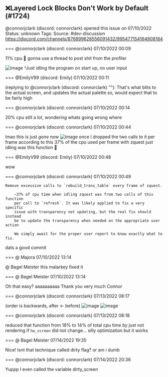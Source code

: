 ## ❌Layered Lock Blocks Don't Work by Default (#1724)
@connorjclark (discord: connorclark) opened this issue on 07/10/2022
Status: unknown
Tags: 
Source: #dev-discussion https://discord.com/channels/876899628556091432/995477154164908184


=== @connorjclark (discord: connorclark) 07/10/2022 00:09

11% cpu 👀
gonna use a thread to post shit from the profiler

![image](https://cdn.discordapp.com/attachments/995477154164908184/995481905187262474/unknown.png?ex=65ecfa45&is=65da8545&hm=9b2f37f7b0321240d1c25b2e19a4f89131d03ca7c038364db6468160e50f6d9d&)
^Just idling the program on start up, no user input

=== @EmilyV99 (discord: Emily) 07/10/2022 00:11

(replying to @connorjclark (discord: connorclark) ""): That's what blits to the actual screen, and updates the actual palette
so, would expect that to be fairly high

=== @connorjclark (discord: connorclark) 07/10/2022 00:14

20% cpu still a lot, wondering whats going wrong where

=== @connorjclark (discord: connorclark) 07/10/2022 00:44

lmao this is just _gone_ now
![image](https://cdn.discordapp.com/attachments/995477154164908184/995490767634169926/unknown.png?ex=65ed0286&is=65da8d86&hm=0d03b315a256b0174d1804754c7fbd1da1d2120e3b1cac28154f33d56d5ba437&)
once I dropped the two calls to it per frame
according to this 37% of the cpu used per frame with zquest just idling was this function 👀

=== @EmilyV99 (discord: Emily) 07/10/2022 00:48

wow

=== @connorjclark (discord: connorclark) 07/10/2022 00:49

```
Remove excessive calls to `rebuild_trans_table` every frame of zquest.

    ~37% of cpu time when idling zquest was from two calls of this function
    per call to `refresh`. It was likely applied to fix a very specific
    issue with transparency not updating, but the real fix should instead
    be to update the transparency when needed on the appropriate user action

    We simply await for the proper user report to know exactly what to fix.
```
dats a good commit

=== @ Majora 07/10/2022 13:14

@ Bagel Meister this malarkey fixed it

=== @ Bagel Meister 07/10/2022 13:14

Oh
that easy?
aaaaaaaaaa
Thank you very much Connor

=== @connorjclark (discord: connorclark) 07/13/2022 08:17

(order is backwards, after <- before)
![image](https://cdn.discordapp.com/attachments/995477154164908184/996691823223377960/unknown.png?ex=65e82698&is=65d5b198&hm=4409d3e047203cc62437c0c1f066733e8b0e0b1bd5f85faa6b1a3b945f6604fa&)
![image](https://cdn.discordapp.com/attachments/995477154164908184/996691823437299712/unknown.png?ex=65e82698&is=65d5b198&hm=153e4be0158e9587bba8329dfb6d6473aded5710ce56d10453232c3e452bc00e&)

=== @connorjclark (discord: connorclark) 07/13/2022 08:18

reduced that function from 18% to 14% of total cpu time by just not rendering if `hw_screen` did not change... silly optimization but it works

=== @ Bagel Meister 07/14/2022 19:35

Nice! Isnt that technique called dirty flag? or am i dumb

=== @connorjclark (discord: connorclark) 07/14/2022 20:36

Yuppp I even called the variable dirty_screen
